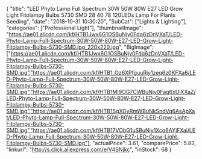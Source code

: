 {
	"title": "LED Phyto Lamp Full Spectrum 30W 50W 80W E27 LED Grow Light Fitolampy Bulbs 5730 SMD 28 40 78 120LEDs Lamp For Plants Seeding",
	"date": "2018-10-31 10:30:20",
	"SubCat": ["Lights & Lighting"],
	"categories": ["Professional Light"],
	"thumbnailImage": "https://ae01.alicdn.com/kf/HTB1Jwx6G1OSBuNjy0Fdq6zDnVXaT/LED-Phyto-Lamp-Full-Spectrum-30W-50W-80W-E27-LED-Grow-Light-Fitolampy-Bulbs-5730-SMD.jpg_220x220.jpg",
	"BigImage": ["https://ae01.alicdn.com/kf/HTB1Jwx6G1OSBuNjy0Fdq6zDnVXaT/LED-Phyto-Lamp-Full-Spectrum-30W-50W-80W-E27-LED-Grow-Light-Fitolampy-Bulbs-5730-SMD.jpg","https://ae01.alicdn.com/kf/HTB1_Oz6XPfguuRjy1zeq6z0KFXa6/LED-Phyto-Lamp-Full-Spectrum-30W-50W-80W-E27-LED-Grow-Light-Fitolampy-Bulbs-5730-SMD.jpg","https://ae01.alicdn.com/kf/HTB1MI9OG7CWBuNjy0Faq6xUlXXaZ/LED-Phyto-Lamp-Full-Spectrum-30W-50W-80W-E27-LED-Grow-Light-Fitolampy-Bulbs-5730-SMD.jpg","https://ae01.alicdn.com/kf/HTB1SgXGyRmWBuNkSndVq6AsApXat/LED-Phyto-Lamp-Full-Spectrum-30W-50W-80W-E27-LED-Grow-Light-Fitolampy-Bulbs-5730-SMD.jpg","https://ae01.alicdn.com/kf/HTB17VObG1uSBuNjy1Xcq6AYjFXai/LED-Phyto-Lamp-Full-Spectrum-30W-50W-80W-E27-LED-Grow-Light-Fitolampy-Bulbs-5730-SMD.jpg"],
	"actualPrice": 3.61,
	"comparePrice": 5.83,
	"linkurl": "http://s.click.aliexpress.com/e/V4SNjkc",
	"inStock": 68
}
